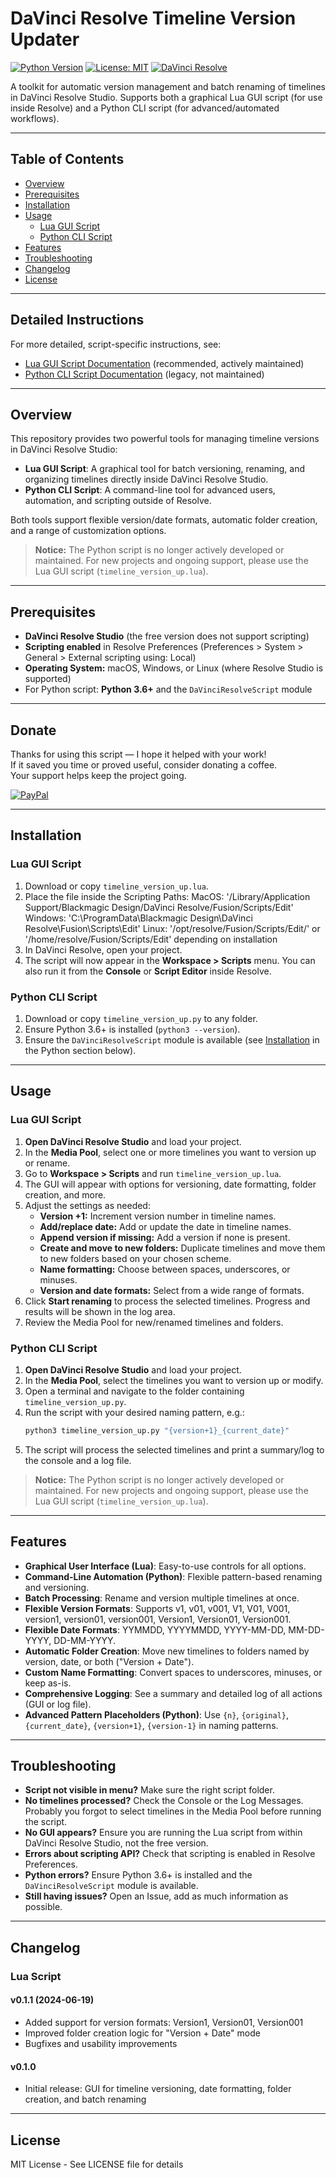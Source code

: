 # DaVinci Resolve Timeline Version Updater

[![Python Version](https://img.shields.io/badge/python-3.6%2B-blue.svg)](https://www.python.org/downloads/)
[![License: MIT](https://img.shields.io/badge/License-MIT-yellow.svg)](https://opensource.org/licenses/MIT)
[![DaVinci Resolve](https://img.shields.io/badge/DaVinci%20Resolve-Studio-blueviolet.svg)](https://www.blackmagicdesign.com/products/davinciresolve)

A toolkit for automatic version management and batch renaming of timelines in DaVinci Resolve Studio. Supports both a graphical Lua GUI script (for use inside Resolve) and a Python CLI script (for advanced/automated workflows).

---

## Table of Contents
- [Overview](#overview)
- [Prerequisites](#prerequisites)
- [Installation](#installation)
- [Usage](#usage)
  - [Lua GUI Script](#lua-gui-script)
  - [Python CLI Script](#python-cli-script)
- [Features](#features)
- [Troubleshooting](#troubleshooting)
- [Changelog](#changelog)
- [License](#license)

---

## Detailed Instructions
For more detailed, script-specific instructions, see:
- [Lua GUI Script Documentation](./README_lua.md) (recommended, actively maintained)
- [Python CLI Script Documentation](./README_py.md) (legacy, not maintained)

---

## Overview
This repository provides two powerful tools for managing timeline versions in DaVinci Resolve Studio:

- **Lua GUI Script**: A graphical tool for batch versioning, renaming, and organizing timelines directly inside DaVinci Resolve Studio.
- **Python CLI Script**: A command-line tool for advanced users, automation, and scripting outside of Resolve.

Both tools support flexible version/date formats, automatic folder creation, and a range of customization options.

> **Notice:** The Python script is no longer actively developed or maintained. For new projects and ongoing support, please use the Lua GUI script (`timeline_version_up.lua`).

---

## Prerequisites
- **DaVinci Resolve Studio** (the free version does not support scripting)
- **Scripting enabled** in Resolve Preferences (Preferences > System > General > External scripting using: Local)
- **Operating System:** macOS, Windows, or Linux (where Resolve Studio is supported)
- For Python script: **Python 3.6+** and the `DaVinciResolveScript` module

---

## Donate
Thanks for using this script — I hope it helped with your work!  
If it saved you time or proved useful, consider donating a coffee.  
Your support helps keep the project going.

[![PayPal](https://img.shields.io/badge/Donate-PayPal-blue.svg)](https://www.paypal.com/donate/?hosted_button_id=QFD3FZ8V2RLY2)

---

## Installation

### Lua GUI Script
1. Download or copy `timeline_version_up.lua`.
2. Place the file inside the Scripting Paths:
MacOS: '/Library/Application Support/Blackmagic Design/DaVinci Resolve/Fusion/Scripts/Edit'
Windows: 'C:\ProgramData\Blackmagic Design\DaVinci Resolve\Fusion\Scripts\Edit'
Linux: '/opt/resolve/Fusion/Scripts/Edit/' or '/home/resolve/Fusion/Scripts/Edit' depending on installation
3. In DaVinci Resolve, open your project.
4. The script will now appear in the **Workspace > Scripts** menu. You can also run it from the **Console** or **Script Editor** inside Resolve.

### Python CLI Script
1. Download or copy `timeline_version_up.py` to any folder.
2. Ensure Python 3.6+ is installed (`python3 --version`).
3. Ensure the `DaVinciResolveScript` module is available (see [Installation](#installation) in the Python section below).

---

## Usage

### Lua GUI Script
1. **Open DaVinci Resolve Studio** and load your project.
2. In the **Media Pool**, select one or more timelines you want to version up or rename.
3. Go to **Workspace > Scripts** and run `timeline_version_up.lua`.
4. The GUI will appear with options for versioning, date formatting, folder creation, and more.
5. Adjust the settings as needed:
   - **Version +1:** Increment version number in timeline names.
   - **Add/replace date:** Add or update the date in timeline names.
   - **Append version if missing:** Add a version if none is present.
   - **Create and move to new folders:** Duplicate timelines and move them to new folders based on your chosen scheme.
   - **Name formatting:** Choose between spaces, underscores, or minuses.
   - **Version and date formats:** Select from a wide range of formats.
6. Click **Start renaming** to process the selected timelines. Progress and results will be shown in the log area.
7. Review the Media Pool for new/renamed timelines and folders.

### Python CLI Script
1. **Open DaVinci Resolve Studio** and load your project.
2. In the **Media Pool**, select the timelines you want to version up or modify.
3. Open a terminal and navigate to the folder containing `timeline_version_up.py`.
4. Run the script with your desired naming pattern, e.g.:
   ```bash
   python3 timeline_version_up.py "{version+1}_{current_date}"
   ```
5. The script will process the selected timelines and print a summary/log to the console and a log file.

> **Notice:** The Python script is no longer actively developed or maintained. For new projects and ongoing support, please use the Lua GUI script (`timeline_version_up.lua`).

---

## Features
- **Graphical User Interface (Lua)**: Easy-to-use controls for all options.
- **Command-Line Automation (Python)**: Flexible pattern-based renaming and versioning.
- **Batch Processing**: Rename and version multiple timelines at once.
- **Flexible Version Formats**: Supports v1, v01, v001, V1, V01, V001, version1, version01, version001, Version1, Version01, Version001.
- **Flexible Date Formats**: YYMMDD, YYYYMMDD, YYYY-MM-DD, MM-DD-YYYY, DD-MM-YYYY.
- **Automatic Folder Creation**: Move new timelines to folders named by version, date, or both ("Version + Date").
- **Custom Name Formatting**: Convert spaces to underscores, minuses, or keep as-is.
- **Comprehensive Logging**: See a summary and detailed log of all actions (GUI or log file).
- **Advanced Pattern Placeholders (Python)**: Use `{n}`, `{original}`, `{current_date}`, `{version+1}`, `{version-1}` in naming patterns.

---

## Troubleshooting
- **Script not visible in menu?** Make sure the right script folder.
- **No timelines processed?** Check the Console or the Log Messages. Probably you forgot to select timelines in the Media Pool before running the script.
- **No GUI appears?** Ensure you are running the Lua script from within DaVinci Resolve Studio, not the free version.
- **Errors about scripting API?** Check that scripting is enabled in Resolve Preferences.
- **Python errors?** Ensure Python 3.6+ is installed and the `DaVinciResolveScript` module is available.
- **Still having issues?** Open an Issue, add as much information as possible.

---

## Changelog

### Lua Script
#### v0.1.1 (2024-06-19)
- Added support for version formats: Version1, Version01, Version001
- Improved folder creation logic for "Version + Date" mode
- Bugfixes and usability improvements

#### v0.1.0
- Initial release: GUI for timeline versioning, date formatting, folder creation, and batch renaming

---

## License
MIT License - See LICENSE file for details 
 
